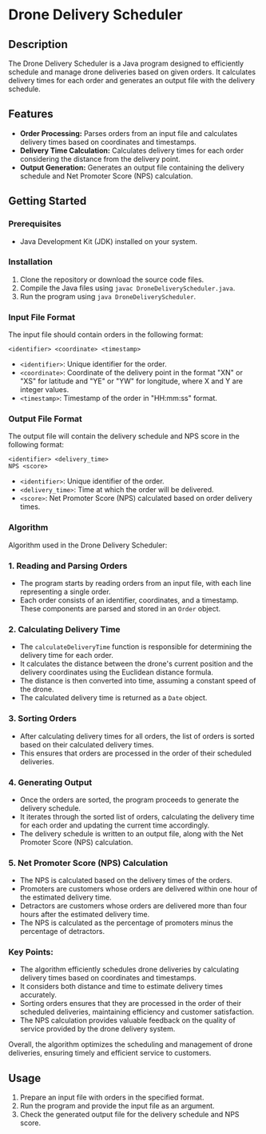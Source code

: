 # Drone Delivery Scheduler

## Description

The Drone Delivery Scheduler is a Java program designed to efficiently schedule and manage drone deliveries based on given orders. It calculates delivery times for each order and generates an output file with the delivery schedule.

## Features

- **Order Processing:** Parses orders from an input file and calculates delivery times based on coordinates and timestamps.
- **Delivery Time Calculation:** Calculates delivery times for each order considering the distance from the delivery point.
- **Output Generation:** Generates an output file containing the delivery schedule and Net Promoter Score (NPS) calculation.

## Getting Started

### Prerequisites

- Java Development Kit (JDK) installed on your system.

### Installation

1. Clone the repository or download the source code files.
2. Compile the Java files using `javac DroneDeliveryScheduler.java`.
3. Run the program using `java DroneDeliveryScheduler`.

### Input File Format

The input file should contain orders in the following format:

```
<identifier> <coordinate> <timestamp>
```

- `<identifier>`: Unique identifier for the order.
- `<coordinate>`: Coordinate of the delivery point in the format "XN" or "XS" for latitude and "YE" or "YW" for longitude, where X and Y are integer values.
- `<timestamp>`: Timestamp of the order in "HH:mm:ss" format.

### Output File Format

The output file will contain the delivery schedule and NPS score in the following format:

```
<identifier> <delivery_time>
NPS <score>
```

- `<identifier>`: Unique identifier of the order.
- `<delivery_time>`: Time at which the order will be delivered.
- `<score>`: Net Promoter Score (NPS) calculated based on order delivery times.

### Algorithm 

Algorithm used in the Drone Delivery Scheduler:

### 1. Reading and Parsing Orders

- The program starts by reading orders from an input file, with each line representing a single order.
- Each order consists of an identifier, coordinates, and a timestamp. These components are parsed and stored in an `Order` object.

### 2. Calculating Delivery Time

- The `calculateDeliveryTime` function is responsible for determining the delivery time for each order.
- It calculates the distance between the drone's current position and the delivery coordinates using the Euclidean distance formula.
- The distance is then converted into time, assuming a constant speed of the drone.
- The calculated delivery time is returned as a `Date` object.

### 3. Sorting Orders

- After calculating delivery times for all orders, the list of orders is sorted based on their calculated delivery times.
- This ensures that orders are processed in the order of their scheduled deliveries.

### 4. Generating Output

- Once the orders are sorted, the program proceeds to generate the delivery schedule.
- It iterates through the sorted list of orders, calculating the delivery time for each order and updating the current time accordingly.
- The delivery schedule is written to an output file, along with the Net Promoter Score (NPS) calculation.

### 5. Net Promoter Score (NPS) Calculation

- The NPS is calculated based on the delivery times of the orders.
- Promoters are customers whose orders are delivered within one hour of the estimated delivery time.
- Detractors are customers whose orders are delivered more than four hours after the estimated delivery time.
- The NPS is calculated as the percentage of promoters minus the percentage of detractors.

### Key Points:

- The algorithm efficiently schedules drone deliveries by calculating delivery times based on coordinates and timestamps.
- It considers both distance and time to estimate delivery times accurately.
- Sorting orders ensures that they are processed in the order of their scheduled deliveries, maintaining efficiency and customer satisfaction.
- The NPS calculation provides valuable feedback on the quality of service provided by the drone delivery system.

Overall, the algorithm optimizes the scheduling and management of drone deliveries, ensuring timely and efficient service to customers.
## Usage

1. Prepare an input file with orders in the specified format.
2. Run the program and provide the input file as an argument.
3. Check the generated output file for the delivery schedule and NPS score.
